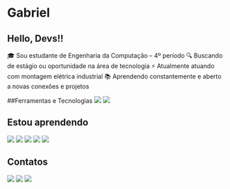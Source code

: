 # Gabriel
## Hello, Devs!!

🎓 Sou estudante de Engenharia da Computação – 4º período
🔍 Buscando de estágio ou oportunidade na área de tecnologia
⚡ Atualmente atuando com montagem elétrica industrial
📚 Aprendendo constantemente e aberto a novas conexões e projetos

##Ferramentas e Tecnologias
<img src="https://cdn.jsdelivr.net/gh/devicons/devicon@latest/icons/github/github-original.svg" /> <img src="https://cdn.jsdelivr.net/gh/devicons/devicon@latest/icons/git/git-original.svg" />

## Estou aprendendo
<img src="https://cdn.jsdelivr.net/gh/devicons/devicon@latest/icons/python/python-original-wordmark.svg" /> <img src="https://cdn.jsdelivr.net/gh/devicons/devicon@latest/icons/javascript/javascript-original.svg" /> <img src="https://cdn.jsdelivr.net/gh/devicons/devicon@latest/icons/html5/html5-plain-wordmark.svg" /> <img src="https://cdn.jsdelivr.net/gh/devicons/devicon@latest/icons/c/c-original.svg" /> <img src="https://cdn.jsdelivr.net/gh/devicons/devicon@latest/icons/sqldeveloper/sqldeveloper-original.svg" />

## Contatos
<div>
<a href="https://instagram.com/g.oliveira03" target="_blank"><img loading="lazy" src="https://img.shields.io/badge/-Instagram-%23E4405F?style=for-the-badge&logo=instagram&logoColor=white" target="_blank"></a>
<a href = "mailto:contato@gg.oliveira03dev@gmail.com"><img loading="lazy" src="https://img.shields.io/badge/Gmail-D14836?style=for-the-badge&logo=gmail&logoColor=white" target="_blank"></a>
<a href="https://www.linkedin.com/in/gmartinsoliveira" target="_blank"><img loading="lazy" src="https://img.shields.io/badge/-LinkedIn-%230077B5?style=for-the-badge&logo=linkedin&logoColor=white" target="_blank"></a>   
</div>

